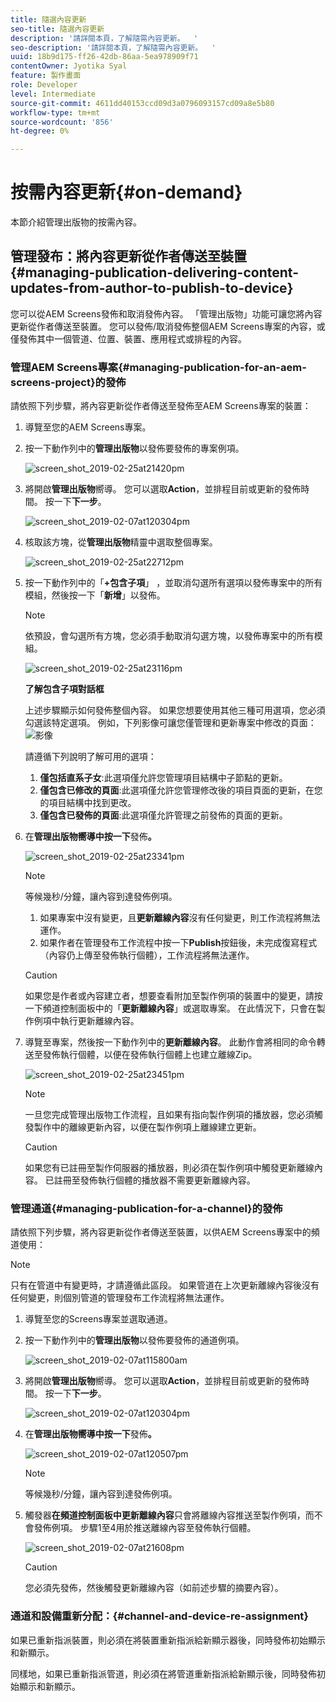 ```yaml
---
title: 隨選內容更新
seo-title: 隨選內容更新
description: '請詳閱本頁，了解隨需內容更新。  '
seo-description: '請詳閱本頁，了解隨需內容更新。  '
uuid: 18b9d175-ff26-42db-86aa-5ea978909f71
contentOwner: Jyotika Syal
feature: 製作畫面
role: Developer
level: Intermediate
source-git-commit: 4611dd40153ccd09d3a0796093157cd09a8e5b80
workflow-type: tm+mt
source-wordcount: '856'
ht-degree: 0%

---
```



# 按需內容更新{#on-demand}

本節介紹管理出版物的按需內容。

## 管理發布：將內容更新從作者傳送至裝置{#managing-publication-delivering-content-updates-from-author-to-publish-to-device}

您可以從AEM Screens發佈和取消發佈內容。 「管理出版物」功能可讓您將內容更新從作者傳送至裝置。 您可以發佈/取消發佈整個AEM Screens專案的內容，或僅發佈其中一個管道、位置、裝置、應用程式或排程的內容。

### 管理AEM Screens專案{#managing-publication-for-an-aem-screens-project}的發佈

請依照下列步驟，將內容更新從作者傳送至發佈至AEM Screens專案的裝置：

1. 導覽至您的AEM Screens專案。
1. 按一下動作列中的&#x200B;**管理出版物**&#x200B;以發佈要發佈的專案例項。

   ![screen_shot_2019-02-25at21420pm](assets/screen_shot_2019-02-25at21420pm.png)

1. 將開啟&#x200B;**管理出版物**&#x200B;嚮導。 您可以選取&#x200B;**Action**，並排程目前或更新的發佈時間。 按一下&#x200B;**下一步**。

   ![screen_shot_2019-02-07at120304pm](assets/screen_shot_2019-02-07at120304pm.png)

1. 核取該方塊，從&#x200B;**管理出版物**&#x200B;精靈中選取整個專案。

   ![screen_shot_2019-02-25at22712pm](assets/screen_shot_2019-02-25at22712pm.png)

1. 按一下動作列中的「**+包含子項**」 ，並取消勾選所有選項以發佈專案中的所有模組，然後按一下「**新增**」以發佈。

   >[!NOTE]
   >
   >依預設，會勾選所有方塊，您必須手動取消勾選方塊，以發佈專案中的所有模組。

   ![screen_shot_2019-02-25at23116pm](assets/screen_shot_2019-02-25at23116pm.png)

   **了解包含子項對話框**

   上述步驟顯示如何發佈整個內容。 如果您想要使用其他三種可用選項，您必須勾選該特定選項。
例如，下列影像可讓您僅管理和更新專案中修改的頁面：
   ![影像](assets/author-publish-manage.png)

   請遵循下列說明了解可用的選項：

   1. **僅包括直系子女**:此選項僅允許您管理項目結構中子節點的更新。
   1. **僅包含已修改的頁面**:此選項僅允許您管理修改後的項目頁面的更新，在您的項目結構中找到更改。
   1. **僅包含已發佈的頁面**:此選項僅允許管理之前發佈的頁面的更新。


1. 在&#x200B;**管理出版物嚮導中按一下**&#x200B;發佈&#x200B;**。**

   ![screen_shot_2019-02-25at23341pm](assets/screen_shot_2019-02-25at23341pm.png)

   >[!NOTE]
   >
   >等候幾秒/分鐘，讓內容到達發佈例項。
   >
   >
   >    1. 如果專案中沒有變更，且&#x200B;**更新離線內容**&#x200B;沒有任何變更，則工作流程將無法運作。
   >    1. 如果作者在管理發布工作流程中按一下&#x200B;**Publish**&#x200B;按鈕後，未完成復寫程式（內容仍上傳至發佈執行個體），工作流程將無法運作。


   >[!CAUTION]
   >如果您是作者或內容建立者，想要查看附加至製作例項的裝置中的變更，請按一下頻道控制面板中的「**更新離線內容**」或選取專案。 在此情況下，只會在製作例項中執行更新離線內容。

1. 導覽至專案，然後按一下動作列中的&#x200B;**更新離線內容**。 此動作會將相同的命令轉送至發佈執行個體，以便在發佈執行個體上也建立離線Zip。

   ![screen_shot_2019-02-25at23451pm](assets/screen_shot_2019-02-25at23451pm.png)


   >[!NOTE]
   >
   >一旦您完成管理出版物工作流程，且如果有指向製作例項的播放器，您必須觸發製作中的離線更新內容，以便在製作例項上離線建立更新。

   >[!CAUTION]
   >
   >如果您有已註冊至製作伺服器的播放器，則必須在製作例項中觸發更新離線內容。 已註冊至發佈執行個體的播放器不需要更新離線內容。

### 管理通道{#managing-publication-for-a-channel}的發佈

請依照下列步驟，將內容更新從作者傳送至裝置，以供AEM Screens專案中的頻道使用：

>[!NOTE]
>
>只有在管道中有變更時，才請遵循此區段。 如果管道在上次更新離線內容後沒有任何變更，則個別管道的管理發布工作流程將無法運作。

1. 導覽至您的Screens專案並選取通道。
1. 按一下動作列中的&#x200B;**管理出版物**&#x200B;以發佈要發佈的通道例項。

   ![screen_shot_2019-02-07at115800am](assets/screen_shot_2019-02-07at115800am.png)

1. 將開啟&#x200B;**管理出版物**&#x200B;嚮導。 您可以選取&#x200B;**Action**，並排程目前或更新的發佈時間。 按一下&#x200B;**下一步**。

   ![screen_shot_2019-02-07at120304pm](assets/screen_shot_2019-02-07at120304pm.png)

1. 在&#x200B;**管理出版物嚮導中按一下**&#x200B;發佈&#x200B;**。**

   ![screen_shot_2019-02-07at120507pm](assets/screen_shot_2019-02-07at120507pm.png)

   >[!NOTE]
   >
   >等候幾秒/分鐘，讓內容到達發佈例項。

1. 觸發器&#x200B;**在頻道控制面板中更新離線內容**&#x200B;只會將離線內容推送至製作例項，而不會發佈例項。 步驟1至4用於推送離線內容至發佈執行個體。

   ![screen_shot_2019-02-07at21608pm](assets/screen_shot_2019-02-07at21608pm.png)

   >[!CAUTION]
   >
   >您必須先發佈，然後觸發更新離線內容（如前述步驟的摘要內容）。

### 通道和設備重新分配：{#channel-and-device-re-assignment}

如果已重新指派裝置，則必須在將裝置重新指派給新顯示器後，同時發佈初始顯示和新顯示。

同樣地，如果已重新指派管道，則必須在將管道重新指派給新顯示後，同時發佈初始顯示和新顯示。